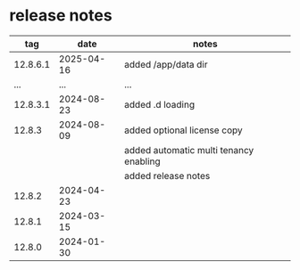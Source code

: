 # release notes


| tag | date | notes |
|----------|----------|----------|
| 12.8.6.1 | 2025-04-16 | added /app/data dir 
| ... | ... | ... |
| 12.8.3.1 | 2024-08-23 | added .d loading |
| 12.8.3 | 2024-08-09 | added optional license copy
|        |            | added automatic multi tenancy enabling |
|        |            | added release notes | 
| 12.8.2 | 2024-04-23 |  |
| 12.8.1 | 2024-03-15 |  |
| 12.8.0 | 2024-01-30 |  | 

